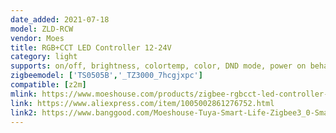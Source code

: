 ```yaml
---
date_added: 2021-07-18
model: ZLD-RCW
vendor: Moes
title: RGB+CCT LED Controller 12-24V
category: light
supports: on/off, brightness, colortemp, color, DND mode, power on behavior
zigbeemodel: ['TS0505B','_TZ3000_7hcgjxpc']
compatible: [z2m]
mlink: https://www.moeshouse.com/products/zigbee-rgbcct-led-controller-plus-rgb-cct-dimmer-module-smart-life-app-control-with-tuya-conbee-amazon-alexa-echo-3-0-smartthings-gateway-app-remote-control-dc-12v-24v
link: https://www.aliexpress.com/item/1005002861276752.html
link2: https://www.banggood.com/Moeshouse-Tuya-Smart-Life-Zigbee3_0-Smart-Dimmer-Module-Switch-RGB-CCT-for-LED-Strip-App-Control-with-Alexa-Goolge-Home-p-1894044.html
---
```

